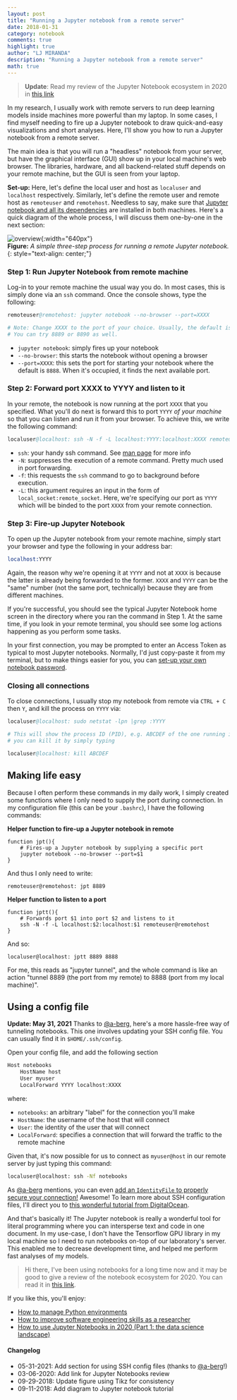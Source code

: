 ```yaml
---
layout: post
title: "Running a Jupyter notebook from a remote server"
date: 2018-01-31
category: notebook
comments: true
highlight: true
author: "LJ MIRANDA"
description: "Running a Jupyter notebook from a remote server"
math: true
---
```


> **Update**: Read my review of the Jupyter Notebook ecosystem in 2020 
> in [this link](/notebook/2020/03/06/jupyter-notebooks-in-2020)

<span class="firstcharacter">I</span>n my research, I usually work with remote servers to run deep learning
models inside machines more powerful than my laptop. In some cases, I find
myself needing to fire up a Jupyter notebook to draw quick-and-easy
visualizations and short analyses. Here, I'll show you how to run a Jupyter
notebook from a remote server.

The main idea is that you will run a "headless" notebook from your server,
but have the graphical interface (GUI) show up in your local machine's web
browser. The libraries, hardware, and all backend-related stuff depends on
your remote machine, but the GUI is seen from your laptop.

**Set-up:** Here, let's define the local user and host as `localuser` and `localhost`
respectively. Similarly, let's define the remote user and remote host as
`remoteuser` and `remotehost`. Needless to say, make sure that [Jupyter notebook
and all its dependencies](http://jupyter.readthedocs.io/en/latest/install.html)
are installed in both machines. Here's a quick diagram of the whole process, I
will discuss them one-by-one in the next section:

![overview](/assets/png/tuts/jupyternotebook.png){:width="640px"}  
__Figure:__ _A simple three-step process for running a remote Jupyter notebook._
{: style="text-align: center;"}

### Step 1: Run Jupyter Notebook from remote machine

Log-in to your remote machine the usual way you do. In most cases, this is simply
done via an `ssh` command. Once the console shows, type the following:

```s
remoteuser@remotehost: jupyter notebook --no-browser --port=XXXX

# Note: Change XXXX to the port of your choice. Usually, the default is 8888. 
# You can try 8889 or 8890 as well.
```

- `jupyter notebook`: simply fires up your notebook
- `--no-browser`: this starts the notebook without opening a browser
- `--port=XXXX`: this sets the port for starting your notebook where the default is `8888`. When it's occupied, it finds the next available port.

### Step 2: Forward port XXXX to YYYY and listen to it

In your remote, the notebook is now running at the port `XXXX` that you
specified. What you'll do next is forward this to port `YYYY` *of your
machine* so that you can listen and run it from your browser. To achieve
this, we write the following command:

```s
localuser@localhost: ssh -N -f -L localhost:YYYY:localhost:XXXX remoteuser@remotehost
```

- `ssh`: your handy ssh command. See [man page](https://man.openbsd.org/ssh) for more info
- `-N`: suppresses the execution of a remote command. Pretty much used in port forwarding.
- `-f`: this requests the `ssh` command to go to background before execution.
- `-L`: this argument requires an input in the form of `local_socket:remote_socket`. Here, we're specifying our port as `YYYY` which will be binded to the port `XXXX` from your remote connection.

### Step 3: Fire-up Jupyter Notebook

To open up the Jupyter notebook from your remote machine, simply start your
browser and type the following in your address bar:

```s
localhost:YYYY
```

Again, the reason why we're opening it at `YYYY` and not at `XXXX` is because
the latter is already being forwarded to the former. `XXXX` and `YYYY` can be
the "same" number (not the same port, technically) because they are from
different machines.

If you're successful, you should see the typical Jupyter Notebook home screen
in the directory where you ran the command in Step 1. At the same time, if
you look in your remote terminal, you should see some log actions happening
as you perform some tasks.

In your first connection, you may be prompted to enter an Access Token as typical
to most Jupyter notebooks. Normally, I'd just copy-paste it from my terminal, but
to make things easier for you, you can [set-up your own notebook password](http://jupyter-notebook.readthedocs.io/en/stable/public_server.html#automatic-password-setup).

### Closing all connections

To close connections, I usually stop my notebook from remote via `CTRL + C` then
`Y`, and kill the process on `YYYY` via:

```s
localuser@localhost: sudo netstat -lpn |grep :YYYY

# This will show the process ID (PID), e.g. ABCDEF of the one running in YYYY,
# you can kill it by simply typing

localuser@localhost: kill ABCDEF
```

## Making life easy

Because I often perform these commands in my daily work, I simply created
some functions where I only need to supply the port during connection. In my
configuration file (this can be your `.bashrc`), I have the following
commands:

**Helper function to fire-up a Jupyter notebook in remote**

```shell
function jpt(){
    # Fires-up a Jupyter notebook by supplying a specific port
    jupyter notebook --no-browser --port=$1
}
```

And thus I only need to write:

```shell
remoteuser@remotehost: jpt 8889
```

**Helper function to listen to a port**

```shell
function jptt(){
    # Forwards port $1 into port $2 and listens to it
    ssh -N -f -L localhost:$2:localhost:$1 remoteuser@remotehost
}
```

And so:

```shell
localuser@localhost: jptt 8889 8888
```

For me, this reads as "jupyter tunnel", and the whole command is like an
action "tunnel 8889 (the port from my remote) to 8888 (port from my local
machine)".


## Using a config file

**Update: May 31, 2021** Thanks to [@a-berg](https://github.com/a-berg), here's
a more hassle-free way of tunneling notebooks. This one involves updating your
SSH config file. You can usually find it in `$HOME/.ssh/config`. 

Open your config file, and add the following section

```sh
Host notebooks
    HostName host
    User myuser
    LocalForward YYYY localhost:XXXX
```

where:
- `notebooks`: an arbitrary "label" for the connection you'll make
- `HostName`: the username of the host that will connect
- `User`: the identity of the user that will connect
- `LocalForward`: specifies a connection that will forward the traffic to the
    remote machine

Given that, it's now possible for us to connect as `myuser@host` in our remote
server by just typing this command:

```sh
localuser@localhost: ssh -Nf notebooks
```

As [@a-berg](https://github.com/a-berg) mentions, you can even [add an
`IdentityFile` to properly secure your connection!](https://kb.iu.edu/d/aews)
Awesome!  To learn more about SSH configuration files, I'll direct you to [this
wonderful tutorial from DigitalOcean](https://www.digitalocean.com/community/tutorials/how-to-configure-custom-connection-options-for-your-ssh-client). 


And that's basically it! The Jupyter notebook is really a wonderful tool for
literal programming where you can intersperse text and code in one document.
In my use-case, I don't have the Tensorflow GPU library in my local machine
so I need to run notebooks on-top of our laboratory's server. This enabled me
to decrease development time, and helped me perform fast analyses of my
models.

> Hi there, I've been using notebooks for a long time now and it may be good to
> give a review of the notebook ecosystem for 2020. You can read it in [this link](/notebook/2020/03/06/jupyter-notebooks-in-2020).

If you like this, you'll enjoy:
* [How to manage Python environments](/notebook/2021/05/12/how-to-manage-python-envs/)
* [How to improve software engineering skills as a researcher](/notebook/2020/11/15/data-science-swe/)
* [How to use Jupyter Notebooks in 2020 (Part 1: the data science
    landscape)](/notebook/2020/03/06/jupyter-notebooks-in-2020)


#### Changelog

* 05-31-2021: Add section for using SSH config files (thanks to [@a-berg](https://github.com/a-berg)!)
* 03-06-2020: Add link for Jupyter Notebooks review
* 09-29-2018: Update figure using Tikz for consistency
* 09-11-2018: Add diagram to Jupyter notebook tutorial
